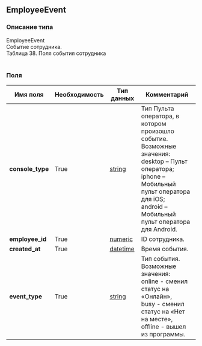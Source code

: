 
## EmployeeEvent

### Описание типа
EmployeeEvent<br/>Событие сотрудника.<br/>Таблица 38. Поля события сотрудника<br/><br/>
### Поля

| Имя поля | Необходимость | Тип данных | Комментарий |
|---|---|---|---|
|**console_type**|True|[string](/docs/types/string.md)|Тип Пульта оператора, в котором произошло событие.<br/>Возможные значения:<br/>desktop – Пульт оператора;<br/>iphone – Мобильный пульт оператора для iOS;<br/>android – Мобильный пульт оператора для Android.<br/>|
|**employee_id**|True|[numeric](/docs/types/numeric.md)|ID сотрудника.<br/>|
|**created_at**|True|[datetime](/docs/types/datetime.md)|Время события.<br/>|
|**event_type**|True|[string](/docs/types/string.md)|Тип события.<br/>Возможные значения:<br/>online - сменил статус на «Онлайн»,<br/>busy - сменил статус на «Нет на месте»,<br/>offline - вышел из программы.<br/>|
